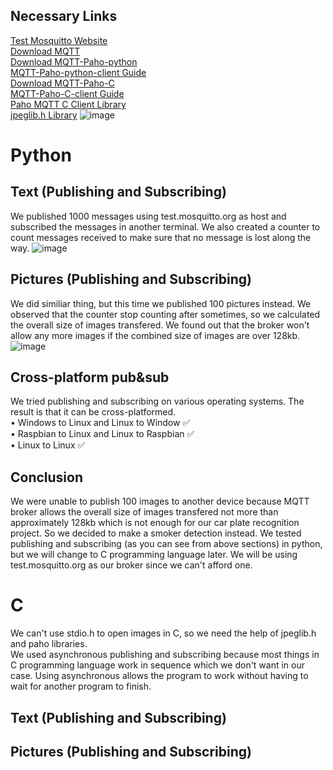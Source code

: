 ## Necessary Links <br/>
[Test Mosquitto Website](https://test.mosquitto.org/) <br/>
[Download MQTT](https://mosquitto.org/download/) <br/>
[Download MQTT-Paho-python](https://github.com/eclipse/paho.mqtt.python) <br/>
[MQTT-Paho-python-client Guide](http://www.steves-internet-guide.com/into-mqtt-python-client/) <br/>
[Download MQTT-Paho-C](https://github.com/eclipse/paho.mqtt.c) <br/>
[MQTT-Paho-C-client Guide](https://docs.emqx.io/en/broker/v4.3/development/c.html#paho-c-usage-example) <br/>
[Paho MQTT C Client Library](https://www.eclipse.org/paho/files/mqttdoc/MQTTClient/html/index.html) </br>
[jpeglib.h Library](https://github.com/winlibs/libjpeg)
![image](https://user-images.githubusercontent.com/87508144/133622243-bd90d070-dfeb-49e4-bc3e-bcd07c2a05d0.png)

# **Python**
## Text (Publishing and Subscribing)
We published 1000 messages using test.mosquitto.org as host and subscribed the messages in another terminal. We also created a counter to count messages received to make sure that no message is lost along the way.
![image](https://user-images.githubusercontent.com/87508144/133459762-a8877785-9e4b-48b3-bd6e-f5957ea428d8.png)

## Pictures (Publishing and Subscribing) 
We did similiar thing, but this time we published 100 pictures instead. We observed that the counter stop counting after sometimes, so we calculated the overall size of images transfered. We found out that the broker won't allow any more images if the combined size of images are over 128kb.
![image](https://user-images.githubusercontent.com/87508144/133457337-0595e407-e394-4c31-bfaa-6612f3afa088.png)


## Cross-platform pub&sub
We tried publishing and subscribing on various operating systems. The result is that it can be cross-platformed. <br/>
• Windows to Linux and Linux to Window ✅<br/>
• Raspbian to Linux and Linux to Raspbian ✅<br/>
• Linux to Linux  ✅<br/>
 
## Conclusion
We were unable to publish 100 images to another device because MQTT broker allows the overall size of images transfered not more than approximately 128kb which is not enough for our car plate recognition project. So we decided to make a smoker detection instead. We tested publishing and subscribing (as you can see from above sections) in python, but we will change to C programming language later. We will be using test.mosquitto.org as our broker since we can't afford one.
  
# **C**
We can't use stdio.h to open images in C, so we need the help of jpeglib.h and paho libraries. <br/>
We used asynchronous publishing and subscribing because most things in C programming language work in sequence which we don't want in our case. Using asynchronous allows the program to work without having to wait for another program to finish.
## Text (Publishing and Subscribing)


## Pictures (Publishing and Subscribing) 


